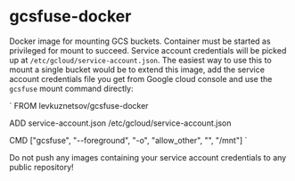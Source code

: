 # gcsfuse-docker

Docker image for mounting GCS buckets. Container must be started as privileged for mount to succeed. Service account credentials will be picked up at `/etc/gcloud/service-account.json`. The easiest way to use this to mount a single bucket would be to extend this image, add the service account credentials file you get from Google cloud console and use the `gcsfuse` mount command directly:

`
FROM levkuznetsov/gcsfuse-docker

ADD service-account.json /etc/gcloud/service-account.json

CMD ["gcsfuse", "--foreground", "-o", "allow_other", "<BUCKET TO MOUNT>", "/mnt"]
`

Do not push any images containing your service account credentials to any public repository!
